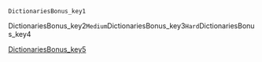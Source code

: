 ```ngMeta
DictionariesBonus_key1
```
DictionariesBonus_key2`Medium`DictionariesBonus_key3`Hard`DictionariesBonus_key4

[DictionariesBonus_key5](https://www.hackerrank.com/interview/interview-preparation-kit/dictionaries-hashmaps/challenges)
